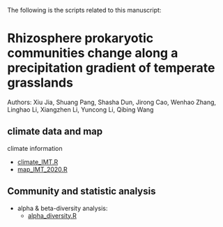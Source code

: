 
The following is the scripts related to this manuscript:
# Rhizosphere prokaryotic communities change along a precipitation gradient of temperate grasslands
Authors: Xiu Jia, Shuang Pang, Shasha Dun, Jirong Cao, Wenhao Zhang, Linghao Li, Xiangzhen Li, Yuncong Li, Qibing Wang

## climate data and map
climate information
* [climate_IMT.R](https://github.com/Jia-Xiu/IMT_2014/blob/master/climate_IMT.R)
* [map_IMT_2020.R](https://github.com/Jia-Xiu/IMT_2014/blob/master/map_IMT_2020.R)
	 
## Community and statistic analysis 
* alpha & beta-diversity analysis:
	* [alpha_diversity.R](https://github.com/Jia-Xiu/)
